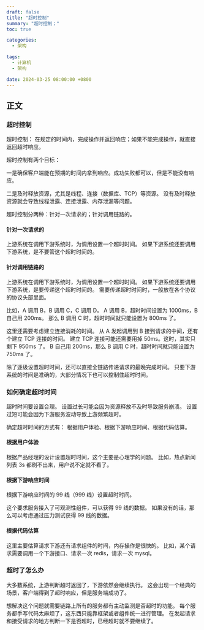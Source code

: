```yaml
---
draft: false
title: "超时控制"
summary: "超时控制；"
toc: true

categories:
  - 架构

tags:
  - 计算机
  - 架构

date: 2024-03-25 08:00:00 +0800
---
```


## 正文

### 超时控制

超时控制：
在规定的时间内，完成操作并返回响应；如果不能完成操作，就直接返回超时响应。

超时控制有两个目标：

一是确保客户端能在预期的时间内拿到响应。成功失败都可以，但是不能没有响应。

二是及时释放资源，尤其是线程、连接（数据库、TCP）等资源。
没有及时释放资源就会导致线程泄露、连接泄露、内存泄漏等问题。

超时控制分两种：针对一次请求的；针对调用链路的。

#### 针对一次请求的

上游系统在调用下游系统时，为调用设置一个超时时间。
如果下游系统还要调用下游系统，是不要管这个超时时间的。

#### 针对调用链路的

上游系统在调用下游系统时，为调用设置一个超时时间。
如果下游系统还要调用下游系统，是要传递这个超时时间的。
需要传递超时时间时，一般放在各个协议的协议头部里面。

比如，A 调用 B，B 调用 C，C 调用 D。
A 调用 B，超时时间设置为 1000ms，B 自己用 200ms。
那么 B 调用 C 时，超时时间就只能设置为 800ms 了。

这里还需要考虑建立连接消耗的时间。
从 A 发起调用到 B 接到请求的中间，还有个建立 TCP 连接的时间。
建立 TCP 连接可能还需要用掉 50ms。这时，其实只剩下 950ms 了。
B 自己用 200ms，那么 B 调用 C 时，超时时间就只能设置为 750ms 了。

除了逐级设置超时时间，还可以直接全链路传递请求的最晚完成时间。
只要下游系统的时间是准确的，大部分情况下也可以控制住超时时间。

### 如何确定超时时间

超时时间要设置合理。
设置过长可能会因为资源释放不及时导致服务崩溃。
设置过短可能会因为下游服务波动导致上游频繁超时。

确定超时时间的方式有：
根据用户体验、根据下游响应时间、根据代码估算。

#### 根据用户体验

根据产品经理的设计设置超时时间，这个主要是心理学的问题。
比如，热点新闻列表 3s 都刷不出来，用户说不定就不看了。

#### 根据下游响应时间

根据下游响应时间的 99 线（999 线）设置超时时间。

这个要求服务接入了可观测性组件，可以获得 99 线的数据。
如果没有的话，那么可以考虑通过压力测试获得 99 线的数据。

#### 根据代码估算

这里主要估算请求下游还有请求组件的时间，内存操作是很快的。
比如，某个请求需要调用一个下游接口、请求一次 redis，请求一次 mysql。

### 超时了怎么办

大多数系统，上游判断超时返回了，下游依然会继续执行。
这会出现一个经典的场景，客户端得到了超时响应，但是服务端成功了。

想解决这个问题就需要链路上所有的服务都有主动监测是否超时的功能。
每个服务都手写代码太麻烦了，这东西只能靠框架或者组件统一进行管理。
在发起请求和接受请求的地方判断一下是否超时，已经超时就不要继续了。
